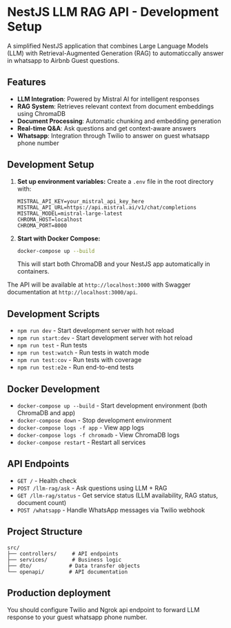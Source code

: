 # NestJS LLM RAG API - Development Setup

A simplified NestJS application that combines Large Language Models (LLM) with Retrieval-Augmented Generation (RAG) to automaticcally answer in whatsapp to Airbnb Guest questions.

## Features

- **LLM Integration**: Powered by Mistral AI for intelligent responses
- **RAG System**: Retrieves relevant context from document embeddings using ChromaDB
- **Document Processing**: Automatic chunking and embedding generation
- **Real-time Q&A**: Ask questions and get context-aware answers
- **Whatsapp**: Integration through Twilio to answer on guest whatsapp phone number
## Development Setup


1. **Set up environment variables:**
   Create a `.env` file in the root directory with:
   ```env
   MISTRAL_API_KEY=your_mistral_api_key_here
   MISTRAL_API_URL=https://api.mistral.ai/v1/chat/completions
   MISTRAL_MODEL=mistral-large-latest
   CHROMA_HOST=localhost
   CHROMA_PORT=8000
   ```

2. **Start with Docker Compose:**
   ```bash
   docker-compose up --build
   ```

   This will start both ChromaDB and your NestJS app automatically in containers.

The API will be available at `http://localhost:3000` with Swagger documentation at `http://localhost:3000/api`.

## Development Scripts

- `npm run dev` - Start development server with hot reload
- `npm run start:dev` - Start development server with hot reload
- `npm run test` - Run tests
- `npm run test:watch` - Run tests in watch mode
- `npm run test:cov` - Run tests with coverage
- `npm run test:e2e` - Run end-to-end tests

## Docker Development

- `docker-compose up --build` - Start development environment (both ChromaDB and app)
- `docker-compose down` - Stop development environment
- `docker-compose logs -f app` - View app logs
- `docker-compose logs -f chromadb` - View ChromaDB logs
- `docker-compose restart` - Restart all services

## API Endpoints

- `GET /` - Health check
- `POST /llm-rag/ask` - Ask questions using LLM + RAG
- `GET /llm-rag/status` - Get service status (LLM availability, RAG status, document count)
- `POST /whatsapp` - Handle WhatsApp messages via Twilio webhook

## Project Structure

```
src/
├── controllers/     # API endpoints
├── services/        # Business logic
├── dto/            # Data transfer objects
└── openapi/        # API documentation
```

## Production deployment
You should configure Twilio and Ngrok api endpoint to forward LLM response to your guest whatsapp phone number.